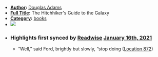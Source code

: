 - **[Author](<Author.md>):** [Douglas Adams](<Douglas Adams.md>)
- **[Full Title](<Full Title.md>):** The Hitchhiker's Guide to the Galaxy
- **[Category](<Category.md>):** [books](<books.md>)
- ![](https://images-na.ssl-images-amazon.com/images/I/51X7zBMf9bL._SL200_.jpg)
- ### Highlights first synced by [Readwise](<Readwise.md>) [January 16th, 2021](<January 16th, 2021.md>)
    - “Well,” said Ford, brightly but slowly, “stop doing ([Location 872](https://readwise.io/to_kindle?action=open&asin=B000XUBC2C&location=872))
